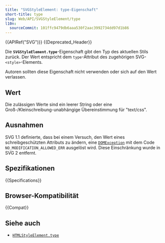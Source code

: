 ```yaml
---
title: "SVGStyleElement: type-Eigenschaft"
short-title: type
slug: Web/API/SVGStyleElement/type
l10n:
  sourceCommit: 101ffc9479db6aaa530f2aac3992734dd97d1b86
---
```


{{APIRef("SVG")}} {{Deprecated_Header}}

Die **`SVGStyleElement.type`**-Eigenschaft gibt den Typ des aktuellen Stils zurück. Der Wert entspricht dem `type`-Attribut des zugehörigen SVG-`<style>`-Elements.

Autoren sollten diese Eigenschaft nicht verwenden oder sich auf den Wert verlassen.

## Wert

Die zulässigen Werte sind ein leerer String oder eine Groß-/Kleinschreibung-unabhängige Übereinstimmung für "text/css".

## Ausnahmen

SVG 1.1 definierte, dass bei einem Versuch, den Wert eines schreibgeschützten Attributs zu ändern, eine [`DOMException`](/de/docs/Web/API/DOMException) mit dem Code `NO_MODIFICATION_ALLOWED_ERR` ausgelöst wird. Diese Einschränkung wurde in SVG 2 entfernt.

## Spezifikationen

{{Specifications}}

## Browser-Kompatibilität

{{Compat}}

## Siehe auch

- [`HTMLStyleElement.type`](/de/docs/Web/API/HTMLStyleElement/type)
